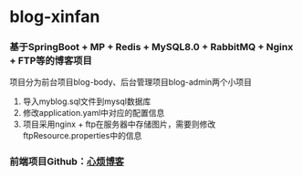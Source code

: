 # blog-xinfan
### 基于SpringBoot + MP + Redis + MySQL8.0 + RabbitMQ + Nginx + FTP等的博客项目

项目分为前台项目blog-body、后台管理项目blog-admin两个小项目
1. 导入myblog.sql文件到mysql数据库
2. 修改application.yaml中对应的配置信息
3. 项目采用nginx + ftp在服务器中存储图片，需要则修改ftpResource.properties中的信息

### 前端项目Github：[心烦博客](https://github.com/linkquid//blog-app)
